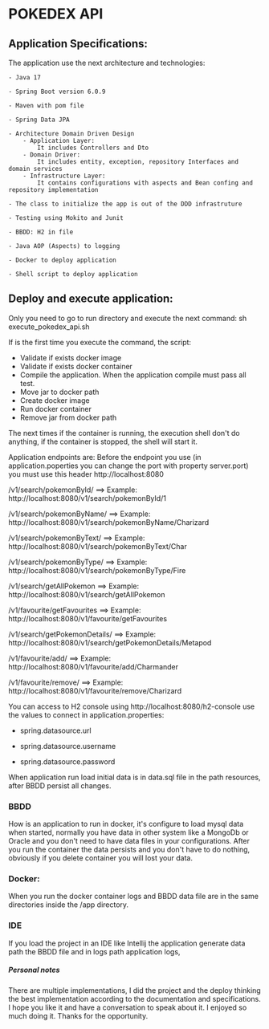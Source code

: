 # POKEDEX API
## Application Specifications:

The application use the next architecture and technologies:

    - Java 17

    - Spring Boot version 6.0.9

    - Maven with pom file
    
    - Spring Data JPA

    - Architecture Domain Driven Design
        - Application Layer:
            It includes Controllers and Dto
        - Domain Driver:
            It includes entity, exception, repository Interfaces and domain services
        - Infrastructure Layer:
            It contains configurations with aspects and Bean confing and repository implementation
    
    - The class to initialize the app is out of the DDD infrastruture

    - Testing using Mokito and Junit

    - BBDD: H2 in file
    
    - Java AOP (Aspects) to logging

    - Docker to deploy application

    - Shell script to deploy application

## Deploy and execute application:

Only you need to go to run directory and execute the next command:
sh execute_pokedex_api.sh

If is the first time you execute the command, the script:
- Validate if exists docker image
- Validate if exists docker container
- Compile the application. When the application compile must pass all test.
- Move jar to docker path
- Create docker image
- Run docker container
- Remove jar from docker path

The next times if the container is running, the execution shell don't do anything, if the container is stopped, the shell will start it.

Application endpoints are: Before the endpoint you use (in application.poperties you can change the port with property
server.port) you must use this header http://localhost:8080

/v1/search/pokemonById/<pokemonId>
==> Example: http://localhost:8080/v1/search/pokemonById/1

/v1/search/pokemonByName/<pokemonName>
==> Example: http://localhost:8080/v1/search/pokemonByName/Charizard

/v1/search/pokemonByText/<text>
==> Example: http://localhost:8080/v1/search/pokemonByText/Char

/v1/search/pokemonByType/<pokemonType>
==> Example: http://localhost:8080/v1/search/pokemonByType/Fire

/v1/search/getAllPokemon
==> Example: http://localhost:8080/v1/search/getAllPokemon

/v1/favourite/getFavourites
==> Example: http://localhost:8080/v1/favourite/getFavourites

/v1/search/getPokemonDetails/<pokemonName>
==> Example: http://localhost:8080/v1/search/getPokemonDetails/Metapod

/v1/favourite/add/<pokemonName>
==> Example: http://localhost:8080/v1/favourite/add/Charmander

/v1/favourite/remove/<pokemonName>
==> Example: http://localhost:8080/v1/favourite/remove/Charizard

You can access to H2 console using http://localhost:8080/h2-console use the values to connect in application.properties:

- spring.datasource.url

- spring.datasource.username

- spring.datasource.password

When application run load initial data is in data.sql file in the path resources, after BBDD persist all changes.


### BBDD
How is an application to run in docker, it's configure to load mysql data when started, normally you have data in other system
like a MongoDb or Oracle and you don't need to have data files in your configurations. After you run the container the data persists
and you don't have to do nothing, obviously if you delete container you will lost your data.


### Docker:
When you run the docker container logs and BBDD data file are in the same directories inside the /app directory.

### IDE
If you load the project in an IDE like Intellij the application generate data path the BBDD file and in logs path application logs,

##### Personal notes
There are multiple implementations, I did the project and the deploy thinking the best implementation according to the documentation and specifications.
I hope you like it and have a conversation to speak about it. I enjoyed so much doing it. Thanks for the opportunity.
